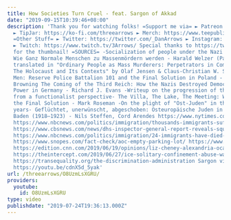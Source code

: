 ```yaml
---
title: How Societies Turn Cruel - feat. Sargon of Akkad
date: "2019-09-15T10:39:46+08:00"
description: 'Thank you for watching folks! =Support me via= ► Patreon: https://www.patreon.com/join/ThreeArrows?
  ► TipJar: https://ko-fi.com/threearrows ► Merch: https://www.teepublic.com/stores/dan-arrows?ref_id=9679
  =Other Stuff= ► Twitter: https://twitter.com/_DanArrows ► Instagram: https://www.instagram.com/dan.arrows/
  ► Twitch: https://www.twitch.tv/3Arrows/ Special thanks to https://twitter.com/RobotBrush
  for the thumbnail! =SOURCES= -Socialization of people under the Nazi regime- Täter:
  Wie Ganz Normale Menschen zu Massenmördern werden - Harald Welzer (Parts of it are
  translated in "Ordinary People as Mass Murderers: Perpetrators in Comparative Perspective:
  The Holocaust and Its Contexts" by Olaf Jensen & Claus-Christian W. Szejnmann) Ordinary
  Men: Reserve Police Battalion 101 and the Final Solution in Poland - Christopher
  Browning The Coming of the Third Reich: How the Nazis Destroyed Democracy and Seized
  Power in Germany - Richard J. Evans -Writeup on the progression of the Holocaust
  from a functionalist perspective- The Villa, The Lake, The Meeting: Wannsee and
  the Final Solution - Mark Roseman -On the plight of "Ost-Juden" in the early Weimar
  years- Geflüchtet, unerwünscht, abgeschoben: Osteuropäische Juden in der Republik
  Baden (1918–1923) - Nils Steffen, Cord Arendes https://www.nytimes.com/2019/06/21/us/migrant-children-border-soap.html
  https://www.nbcnews.com/politics/immigration/thousands-immigrants-suffer-solitary-confinement-u-s-detention-centers-n1007881
  https://www.cbsnews.com/news/dhs-inspector-general-report-reveals-squalid-conditions-at-migrant-detention-centers/
  https://www.nbcnews.com/politics/immigration/24-immigrants-have-died-ice-custody-during-trump-administration-n1015291
  https://www.snopes.com/fact-check/aoc-empty-parking-lot/ https://www.nbcnews.com/news/us-news/no-shower-no-shower-migrants-shout-pence-visits-texas-detention-n1029426
  https://edition.cnn.com/2019/06/19/opinions/liz-cheney-alexandria-ocasio-cortez-concentration-camps-snyder/index.html
  https://theintercept.com/2019/06/27/ice-solitary-confinement-abuse-watchdog/ https://theintercept.com/2019/05/21/ice-solitary-confinement-immigration-detention/
  https://transequality.org/the-discrimination-administration Sargon videos: https://youtu.be/XdMSJVoxYlo
  https://youtu.be/cdnX5d_5yak'
url: /threearrows/O8UzmLsXGRU/
providers:
  youtube:
    id: O8UzmLsXGRU
type: video
publishdate: "2019-07-24T19:36:13.000Z"
---
```

